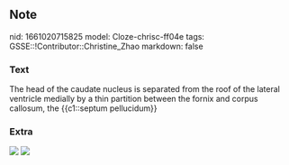 ## Note
nid: 1661020715825
model: Cloze-chrisc-ff04e
tags: GSSE::!Contributor::Christine_Zhao
markdown: false

### Text
<div>
  <div>
    <div>
      <div>
        The head of the caudate nucleus is separated from the roof
        of the lateral ventricle medially by a thin partition
        between the fornix and corpus callosum, the {{c1::septum
        pellucidum}}
      </div>
    </div>
  </div>
</div>

### Extra
<img src="paste-df03957a60e148338c5ca40744904e3f5d7d8c3c.jpg">
<img src="Screen%20Shot%202021-09-12%20at%205.36.43%20pm.png">
